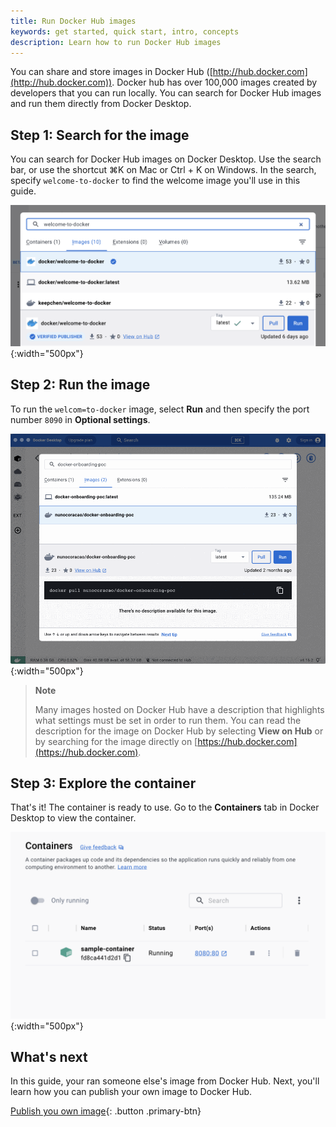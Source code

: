 ```yaml
---
title: Run Docker Hub images
keywords: get started, quick start, intro, concepts
description: Learn how to run Docker Hub images
---
```


You can share and store images in Docker Hub ([http://hub.docker.com](http://hub.docker.com)). Docker hub has over 100,000 images created by developers that you can run locally. You can search for Docker Hub images and run them directly from Docker Desktop.

## Step 1: Search for the image

You can search for Docker Hub images on Docker Desktop. Use the search bar, or use the shortcut ⌘K on Mac or Ctrl + K on Windows. In the search, specify `welcome-to-docker` to find the welcome image you'll use in this guide.

![Search Docker Desktop for the welcome-to-docker image](images/getting-started-search.png){:width="500px"}

## Step 2: Run the image

To run the `welcom=to-docker` image, select **Run** and then specify the port number `8090` in **Optional settings**.

![Running the image in Docker Desktop](images/getting-started-run.gif){:width="500px"}

> **Note**
>
> Many images hosted on Docker Hub have a description that highlights what settings must be set in order to run them. You can read the description for the image on Docker Hub by selecting **View on Hub** or by searching for the image directly on [https://hub.docker.com](https://hub.docker.com).

## Step 3: Explore the container

That's it! The container is ready to use. Go to the **Containers** tab in Docker Desktop to view the container.

![Viewing the Containers tab in Docker Desktop](images/getting-started-view.png){:width="500px"}

## What's next

In this guide, your ran someone else's image from Docker Hub. Next, you'll learn how you can publish your own image to Docker Hub.

[Publish you own image](publish-your-own-image.md){: .button .primary-btn}
